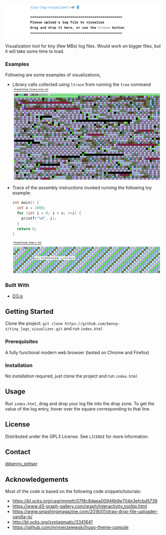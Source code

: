 ![Product Name Screen Shot][product-screenshot]

Visualization tool for tiny (few MBs) log files. Would work on bigger files, but it will take some time to load.

### Examples
Following are some examples of visualizations,

* Library calls collected using `ltrace` from running the `tree` command
  ![ltrace of tree command][tree-ltrace-example]
* Trace of the assembly instructions invoked running the following toy example:
  ```c
  int main() {
    int x = 1000;
    for (int i = 0; i < x; ++i) {
      printf("%d", i);
    }
    return 0;
  }
  ```

  ![assembly trace of a simple loop][loop-example]

### Built With

* [D3.js](https://d3js.org/)

## Getting Started
Clone the project:
`git clone https://github.com/benny-z/tiny_logs_visualizer.git`
and run `index.html`

### Prerequisites
A fully functional modern web browser (tested on Chrome and Firefox)

### Installation
No installation required, just clone the project and run `index.html`

## Usage
Run `index.html`, drag and drop your log file into the drop zone. To get the value of the log entry, hover over the square corresponding to that line.

## License

Distributed under the GPL3 License. See `LICENSE` for more information.


## Contact

[@benny_zeltser](https://twitter.com/benny_zeltser)

## Acknowledgements
Most of the code is based on the following code snippets/tutorials:
* https://bl.ocks.org/cagrimmett/07f8c8daea00946b9e704e3efcbd5739
* https://www.d3-graph-gallery.com/graph/interactivity_tooltip.html
* https://www.smashingmagazine.com/2018/01/drag-drop-file-uploader-vanilla-js/
* http://bl.ocks.org/syntagmatic/3341641
* https://github.com/mrmierzejewski/hugo-theme-console


[product-screenshot]: examples/images/screenshot.png
[loop-example]: examples/images/loop.png
[tree-ltrace-example]: examples/images/tree_ltrace.png